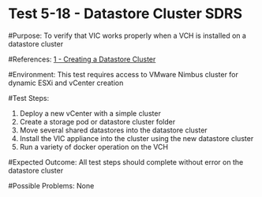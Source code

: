 Test 5-18 - Datastore Cluster SDRS
=======

#Purpose:
To verify that VIC works properly when a VCH is installed on a datastore cluster

#References:
[1 - Creating a Datastore Cluster](https://pubs.vmware.com/vsphere-51/index.jsp?topic=%2Fcom.vmware.vsphere.resmgmt.doc%2FGUID-598DF695-107E-406B-9C95-0AF961FC227A.html)

#Environment:
This test requires access to VMware Nimbus cluster for dynamic ESXi and vCenter creation

#Test Steps:
1. Deploy a new vCenter with a simple cluster
2. Create a storage pod or datastore cluster folder
3. Move several shared datastores into the datastore cluster
4. Install the VIC appliance into the cluster using the new datastore cluster
5. Run a variety of docker operation on the VCH

#Expected Outcome:
All test steps should complete without error on the datastore cluster

#Possible Problems:
None